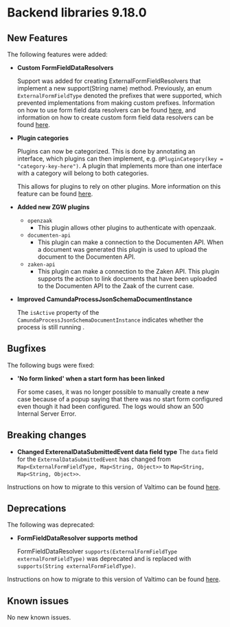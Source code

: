 # Backend libraries 9.18.0

## New Features

The following features were added:

* **Custom FormFieldDataResolvers**

  Support was added for creating ExternalFormFieldResolvers that implement a new support(String name) method.
  Previously, an enum `ExternalFormFieldType` denoted the prefixes that were supported, which prevented
  implementations from making custom prefixes. Information on how to use form field data resolvers
  can be found [here](/using-valtimo/form-link/using-form-field-data-resolvers.md), and information on
  how to create custom form field data resolvers can be found [here](/extending-valtimo/form-link/custom-form-field-data-resolver.md).

* **Plugin categories**

  Plugins can now be categorized. This is done by annotating an interface, which plugins can then implement, e.g.
  `@PluginCategory(key = "category-key-here")`. A plugin that implements more than one interface with a category will
  belong to both categories.

  This allows for plugins to rely on other plugins. More information on this feature can be found
  [here](/extending-valtimo/plugin/custom-plugin-definition.md#plugin-categories).

* **Added new ZGW plugins**
  * `openzaak`
    * This plugin allows other plugins to authenticate with openzaak.
  * `documenten-api`
    * This plugin can make a connection to the Documenten API. When a document was generated this plugin is used to 
    upload the document to the Documenten API.
  * `zaken-api`
    * This plugin can make a connection to the Zaken API. This plugin supports the action to link documents that have been uploaded 
    to the Documenten API to the Zaak of the current case.

* **Improved CamundaProcessJsonSchemaDocumentInstance**

  The `isActive` property of the `CamundaProcessJsonSchemaDocumentInstance` indicates whether the process is still running .

## Bugfixes

The following bugs were fixed:

* **'No form linked' when a start form has been linked**

  For some cases, it was no longer possible to manually create a new case because of a popup saying that there was no
  start form configured even though it had been configured. The logs would show an 500 Internal Server Error.

## Breaking changes

* **Changed ExterenalDataSubmittedEvent data field type**
  The `data` field for the `ExternalDataSubmittedEvent` has changed from `Map<ExternalFormFieldType, Map<String, Object>>` to
  `Map<String, Map<String, Object>>`.

Instructions on how to migrate to this version of Valtimo can be found [here](migration.md).

## Deprecations

The following was deprecated:

* **FormFieldDataResolver supports method**

  FormFieldDataResolver `supports(ExternalFormFieldType externalFormFieldType)` was deprecated and is replaced with 
  `supports(String externalFormFieldType)`.

Instructions on how to migrate to this version of Valtimo can be found [here](migration.md).

## Known issues

No new known issues.

